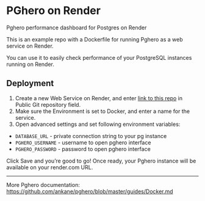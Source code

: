 # PGhero on Render

Pghero performance dashboard for Postgres on Render

This is an example repo with a Dockerfile for running Pghero as a web service on Render.

You can use it to easily check performance of your PostgreSQL instances running on Render.


## Deployment

1. Create a new Web Service on Render, and enter [link to this repo](https://github.com/artplan1/pghero-on-render) in Public Git repository field.
1. Make sure the Environment is set to Docker, and enter a name for the service.
1. Open advanced settings and set following environment variables:
  
  - `DATABASE_URL` - private connection string to your pg instance
  - `PGHERO_USERNAME` - username to open pghero interface
  - `PGHERO_PASSWORD` - password to open pghero interface

Click Save and you’re good to go! Once ready, your Pghero instance will be available on your render.com URL.

---

More Pghero documentation: https://github.com/ankane/pghero/blob/master/guides/Docker.md
